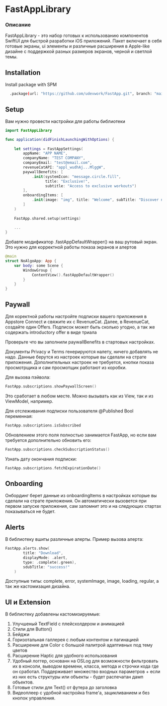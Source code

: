 # FastAppLibrary

### Описание
FastAppLibrary - это набор готовых к использованию компонентов SwiftUI для быстрой разработки iOS приложений. Пакет включает в себя готовые экраны, ui элементы и различные расширения в Apple-like дизайне c поддержкой разных размеров экранов, черной и светлой темы.

## Installation

Install package with SPM

```bash
  .package(url: "https://github.com/udevwork/FastApp.git", branch: "main")
```

## Setup

Вам нужно провести настройки для работы библиотеки

```swift
import FastAppLibrary

func application(didFinishLaunchingWithOptions) {
        
    let settings = FastAppSettings(
        appName: "APP NAME",
        companyName: "TEST COMPANY",
        companyEmail: "test@email.com",
        revenueCatAPI: "appl_wudhAj...MlggW",
        paywallBenefits: [
            .init(systemIcon: "message.circle.fill",
                  title: "Exclusive!",
                  subtitle: "Access to exclusive workouts")
        ],
        onboardingItems: [
            .init(image: "img", title: "Welcome", subTitle: "Discover new features")
        ]
    )
        
    FastApp.shared.setup(settings)
        
    ...
}

```

Добавте модификатор .fastAppDefaultWrapper() на ваш рутовый экран. Это нужно для корректной работы показа экранов и алертов

```swift
@main
struct NoAlgoApp: App {
    var body: some Scene {
        WindowGroup {
            ContentView().fastAppDefaultWrapper()
        }
    }
}

```

## Paywall

Для коректной работы настройте подписки вашего приложения в Appstore Connect и свяжите их с RevenueCat.
Далее, в RevenueCat, создайте один Offers. Подписок может быть сколько угодно, а так же содержать introductory offer в виде триала

Проверьте что вы заполнили paywallBenefits в стартовых настройках.

Документы Privacy и Terms генерируются налету, ничего добавлять не надо. Данные берутся из настроек которые вы сделали на страте приложения. Дополнительных настроек не требуется, кнопки показа просмотрщика и сам просмотщик работают из коробки.  

Для вызова пэйвола:

```swift
FastApp.subscriptions.showPaywallScreen()
```

Это сработает в любом месте. Можно вызывать как из View, так и из ViewModel, например.

Для отслеживания подписки пользователя @Published Bool переменная:

```swift
FastApp.subscriptions.isSubscribed
```
Обновлением этого поля полностью занимается FastApp, но если вам требуется дополнительно обновить его:  

```swift
FastApp.subscriptions.checkSubscriptionStatus()
```
Узнать дату окончания подписки:
```swift
FastApp.subscriptions.fetchExpirationDate()
```

## Onboarding

Онбординг берет данные из onboardingItems в настройках которые вы сделали на страте приложения. Он автоматически вызовется при первом запуске приложения, сам запомнит это и на следующих стартах показываться не будет.

## Alerts

В библиотеку вшиты различные алерты.
Пример вызова алерта:
```swift
FastApp.alerts.show(
        title: "Download",
        displayMode: .alert,
        type: .complete(.green),
        sdubTitle: "success!"
    )
```
Доступные типы: complete, error, systemImage, image, loading, regular, а так же кастомизация дизайна. 

## UI и Extension

В библиотеку добавлены кастомизируемые:
1. Улучшеный TextField с плейсхолдером и анимацией
2. Стили для Button() 
3. Бейджи
4. Горизотальная галлерея с любым контентом и пагинацией
5. Расширение для Color с большой палитрой адаптивных под тему цветов
6. Расширение Haptic для удобного использования
7. Удобный логгер, основанн на OSLog для возможности фильтровать их в консоли, выводом времени, класса, метода и строчки кода где он сработал. Поддерживает множество входных параметров + если из них есть структуры или объекты - будет распечатан дамп объектов.
8. Готовые стили для Text() от футера до заголовка
9. Видеоплеер с удобной настройка frame'а, зацикливанием и без кнопок управления. 
